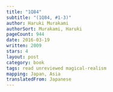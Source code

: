 ```yaml
---
title: "1Q84"
subtitle: "(1Q84, #1-3)"
author: Haruki Murakami
authorSort: Murakami, Haruki
pageCount: 944
date: 2016-03-19
written: 2009
stars: 4
layout: post
category: book
tags: read unreviewed magical-realism
mapping: Japan, Asia
translatedFrom: Japanese
---
```

